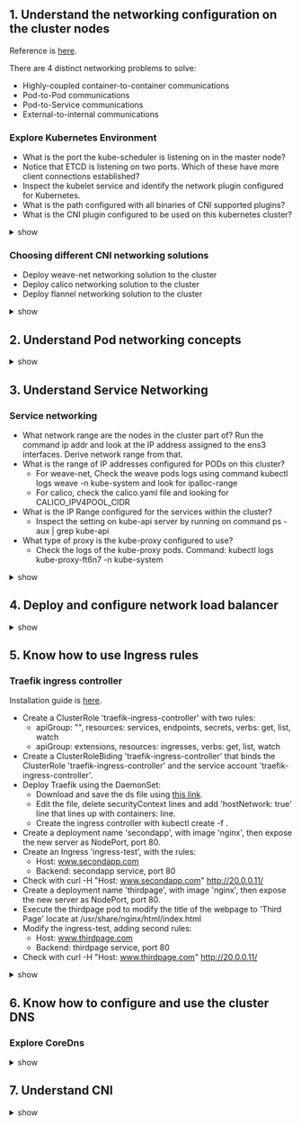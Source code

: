 ## 1. Understand the networking configuration on the cluster nodes
Reference is [here](https://github.com/kubernetes/community/blob/master/contributors/design-proposals/network/networking.md).

There are 4 distinct networking problems to solve:
- Highly-coupled container-to-container communications
- Pod-to-Pod communications
- Pod-to-Service communications
- External-to-internal communications
### Explore Kubernetes Environment
- What is the port the kube-scheduler is listening on in the master node? 
- Notice that ETCD is listening on two ports. Which of these have more client connections established? 
- Inspect the kubelet service and identify the network plugin configured for Kubernetes. 
- What is the path configured with all binaries of CNI supported plugins? 
- What is the CNI plugin configured to be used on this kubernetes cluster? 

<details><summary>show</summary><p>

```bash
netstat -nplt
netstat -anp | grep etcd 
netstat -anp | grep etcd | grep 2379 | wc -l
netstat -anp | grep etcd | grep 2380 | wc -l
ps -aux | grep kubelet
systemctl status kubelet.service
ls /etc/cni/net.d/
```


</p></details>

### Choosing different CNI networking solutions
- Deploy weave-net networking solution to the cluster
- Deploy calico networking solution to the cluster
- Deploy flannel networking solution to the cluster

<details><summary>show</summary><p>

- Deploy weave-net. Documentation is [here](https://www.weave.works/docs/net/latest/kubernetes/kube-addon/).
  ```bash
  kubectl apply -f "https://cloud.weave.works/k8s/net?k8s-version=$(kubectl version | base64 | tr -d '\n')"
  ```
- Deploy calico. Documentation is [here](https://docs.projectcalico.org/v3.8/getting-started/kubernetes/).
  ```bash
  kubectl apply -f https://docs.projectcalico.org/v3.8/manifests/calico.yaml
  ```
- Deploy flannel. Documentation is [here](https://github.com/coreos/flannel#deploying-flannel-manually).
  ```bash
  kubectl apply -f https://raw.githubusercontent.com/coreos/flannel/master/Documentation/kube-flannel.yml
  ```

</p></details>

## 2. Understand Pod networking concepts

<details><summary>show</summary><p>
  


</p></details>

## 3. Understand Service Networking
### Service networking
- What network range are the nodes in the cluster part of? Run the command ip addr and look at the IP address assigned to the ens3 interfaces. Derive network range from that.
- What is the range of IP addresses configured for PODs on this cluster?
  - For weave-net, Check the weave pods logs using command kubectl logs <weave-pod-name> weave -n kube-system and look for ipalloc-range
  - For calico, check the calico.yaml file and looking for CALICO_IPV4POOL_CIDR
- What is the IP Range configured for the services within the cluster?
  - Inspect the setting on kube-api server by running on command ps -aux | grep kube-api
- What type of proxy is the kube-proxy configured to use?
  - Check the logs of the kube-proxy pods. Command: kubectl logs kube-proxy-ft6n7 -n kube-system
<details><summary>show</summary><p>
  


</p></details>

## 4. Deploy and configure network load balancer

<details><summary>show</summary><p>
  


</p></details>

## 5. Know how to use Ingress rules
### Traefik ingress controller
Installation guide is [here](https://docs.traefik.io/user-guide/kubernetes/).
- Create a ClusterRole 'traefik-ingress-controller' with two rules:
  - apiGroup: "", resources: services, endpoints, secrets, verbs: get, list, watch
  - apiGroup: extensions, resources: ingresses, verbs: get, list, watch
- Create  a ClusterRoleBiding 'traefik-ingress-controller' that binds the ClusterRole 'traefik-ingress-controller' and the service account 'traefik-ingress-controller'.
- Deploy Traefik using the DaemonSet:
  - Download and save the ds file using [this link](https://raw.githubusercontent.com/containous/traefik/v1.7/examples/k8s/traefik-ds.yaml).
  - Edit the file, delete securityContext lines and add 'hostNetwork: true' line that lines up with containers: line.
  - Create the ingress controller with kubectl create -f .
- Create a deployment name 'secondapp', with image 'nginx', then expose the new server as NodePort, port 80.
- Create an Ingress 'ingress-test', with the rules:
  - Host: www.secondapp.com
  - Backend: secondapp service, port 80
- Check with curl -H "Host: www.secondapp.com" http://20.0.0.11/
- Create a deployment name 'thirdpage', with image 'nginx', then expose the new server as NodePort, port 80.
- Execute the thirdpage pod to modify the title of the webpage to 'Third Page' locate at /usr/share/nginx/html/index.html
- Modify the ingress-test, adding second rules:
  - Host: www.thirdpage.com
  - Backend: thirdpage service, port 80
- Check with curl -H "Host: www.thirdpage.com" http://20.0.0.11/
 
<details><summary>show</summary><p>
  
- Create a ClusterRole 'traefik-ingress-controller'
  ```bash
  kubectl create clusterrole traefik-ingress-controller --resource=ingresses --verb=get,list,watch \
          --dry-run -o yaml > traefik-cluster-role.yaml
  vim traefik-cluster-role.yaml
  kubectl create -f traefik-cluster-role.yaml
  ```
  ```yaml
  apiVersion: rbac.authorization.k8s.io/v1
  kind: ClusterRole
  metadata:
    name: traefik-ingress-controller
  rules:
  - apiGroups:
    - extensions
    resources:
    - ingresses
    verbs:
    - get
    - list
    - watch
  - apiGroups:
    - ""
    resources:
    - services
    - endpoints
    - secrets
    verbs:
    - get
    - list
    - watch
  ```
- Create a ClusterRoleBinding 'traefik-ingress-controller'
  ```bash
  kubectl create clusterrolebinding traefik-ingress-controller --clusterrole=traefik-ingress-controller \
          --serviceaccount=kube-system:traefik-ingress-controller
  ```
- Deploy Traefik using the DaemonSet:
  ```bash
  wget https://raw.githubusercontent.com/containous/traefik/v1.7/examples/k8s/traefik-ds.yaml -O traefik-ds.yaml
  vim traefik-ds.yaml
  kubectl create -f traefik-ds.yaml
  ```
- Create deployment secondapp
  ```bash
  kubectl create deployment secondapp --image=nginx
  kubectl expose deployment secondapp --type=NodePort --port=80
  ```
- Create an Ingress 'ingress-test': reference is [here](https://kubernetes.io/docs/concepts/services-networking/ingress/#name-based-virtual-hosting).
  ```bash
  vim ingress-test.yaml
  ```
  ```yaml
  apiVersion: networking.k8s.io/v1beta1
  kind: Ingress
  metadata:
    name: ingress-test
  spec:
    rules:
    - host: www.secondapp.com
      http:
        paths:
        - backend:
            serviceName: secondapp
            servicePort: 80
  ```
  ```bash
  kubectl create -f ingress-test.yaml
  curl -H "Host: www.secondapp.com" http://20.0.0.11
  ```
- Create deployment thirdpage, edit the deployment to add the [custom dnspolicy](https://kubernetes.io/docs/concepts/services-networking/dns-pod-service/#pod-s-dns-config).
  ```bash
  kubectl create deployment thirdpage --image=nginx
  kubectl expose deployment thirdpage --type=NodePort --port=80
  kubectl edit deployement thirdpage
  ```
  ```yaml
      spec:
        containers:
        - image: nginx
          imagePullPolicy: Always
          name: nginx
        dnsConfig:
          nameservers:
          - 8.8.8.8
        dnsPolicy: None
  ```
- Execute the thirdpage pod to modify nginx webpage title.
  ```bash
  kubectl exec thirdpage-658458994f-77mhs -it -- /bin/bash
  apt-get update
  apt-get install vim -y
  vim /usr/share/nginx/html/index.html
  ```
- Modify the ingress-test, adding second rules:
  ```bash
  kubectl edit ingress ingress-test
  ```
  ```yaml
  spec:
    rules:
    - host: www.secondapp.com
      http:
        paths:
        - backend:
            serviceName: secondapp
            servicePort: 80
    - host: www.thirdpage.com
      http:
        paths:
        - backend:
            serviceName: thirdpage
            servicePort: 80
    ```
- Check with curl
  ```bash
  curl -H "Host: www.thirdpage.com" http://20.0.0.11
  curl -H "Host: www.secondapp.com" http://20.0.0.11
  ```

</p></details>

## 6. Know how to configure and use the cluster DNS
### Explore CoreDns
<details><summary>show</summary><p>
  


</p></details>

## 7. Understand CNI

<details><summary>show</summary><p>
  


</p></details>


